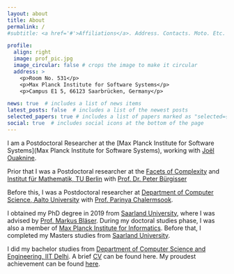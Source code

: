 ```yaml
---
layout: about
title: About
permalink: /
#subtitle: <a href='#'>Affiliations</a>. Address. Contacts. Moto. Etc.

profile:
  align: right
  image: prof_pic.jpg
  image_circular: false # crops the image to make it circular
  address: >
    <p>Room No. 531</p>
    <p>Max Planck Institute for Software Systems</p>
    <p>Campus E1 5, 66123 Saarbrücken, Germany</p>

news: true  # includes a list of news items
latest_posts: false  # includes a list of the newest posts
selected_papers: true # includes a list of papers marked as "selected={true}"
social: true  # includes social icons at the bottom of the page
---
```

I am a Postdoctoral Researcher at the [Max Planck Institute for Software Systems](Max Planck Institute for Software Systems), working with [Joël Ouaknine](https://people.mpi-sws.org/~joel/).

Prior that I was a Postdoctoral researcher at the [Facets of Complexity](http://www.facetsofcomplexity.de/) and [Institut für Mathematik, TU Berlin](https://www.math.tu-berlin.de/) with [Prof. Dr. Peter Bürgisser](https://www.math.tu-berlin.de/fachgebiete_ag_diskalg/fachgebiet_algorithmische_algebra/v_menue/members/prof_dr_peter_buergisser/)

Before this,  I was a Postdoctoral researcher at [Department of Computer Science, Aalto University](https://www.aalto.fi/department-of-computer-science) with [Prof. Parinya Chalermsook](https://sites.google.com/site/parinyachalermsook/home).

I obtained my PhD degree in 2019 from [Saarland University](https://www.uni-saarland.de/start.html), where I was advised by [Prof. Markus Bläser](https://www-cc.cs.uni-saarland.de/mblaeser/).  During my doctoral studies phase, I was also a member of [Max Planck Institute for Informatics](https://www.mpi-inf.mpg.de/departments/algorithms-complexity/). Before that, I completed my Masters studies from [Saarland University](https://www.uni-saarland.de/start.html). 

 I did my bachelor studies from [Department of Computer Science and Engineering, IIT Delhi](http://www.cse.iitd.ernet.in/). A brief [CV](/cv/) can be found here. My proudest achievement can be found [here](https://www.strava.com/activities/1109380107).

